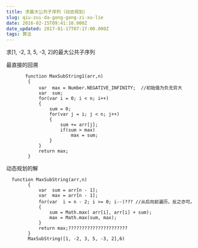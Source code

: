 ```yaml
---
title: 求最大公共子序列（动态规划）
slug: qiu-zui-da-gong-gong-zi-xu-lie
date: 2016-02-15T09:41:10.000Z
date_updated: 2017-01-17T07:17:00.000Z
tags: 算法
---
```


求[1, -2, 3, 5, -3, 2]的最大公共子序列

最直接的回溯

           function MaxSubString1(arr,n)
            {
                var  max = Number.NEGATIVE_INFINITY;  //初始值为负无穷大
                var  sum;
                for(var i = 0; i < n; i++)
                {
                    sum = 0;
                    for(var j = i; j < n; j++)
                    {
                        sum += arr[j];
                        if(sum > max)
                            max = sum;
                    }
                }
                return max;
            }
    

动态规划的解

      function MaxSubString(arr,n)
            {
                var  sum = arr[n - 1];
                var  max = arr[n - 1];
                for(var  i = n - 2; i >= 0; i--)??? //从后向前遍历，反之亦可。
                {
                    sum = Math.max( arr[i], arr[i] + sum);
                    max = Math.max(sum, max);
                }
                return max;?????????????????????? 
            }
            MaxSubString([1, -2, 3, 5, -3, 2],6)
    
